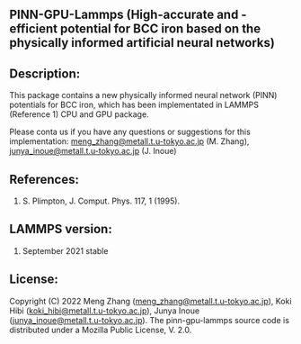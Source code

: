 ## PINN-GPU-Lammps (High-accurate and -efficient potential for BCC iron based on the physically informed artificial neural networks)

## Description:
This package contains a new physically informed neural network (PINN) potentials for BCC iron, which has been implementated in LAMMPS (Reference 1) CPU and GPU package. 

Please conta us if you have any questions or suggestions for this implementation: meng_zhang@metall.t.u-tokyo.ac.jp (M. Zhang), junya_inoue@metall.t.u-tokyo.ac.jp (J. Inoue)

## References:
1) S. Plimpton, J. Comput. Phys. 117, 1 (1995).

## LAMMPS version:
1) September 2021 stable

## License:
Copyright (C) 2022 Meng Zhang (meng_zhang@metall.t.u-tokyo.ac.jp), Koki Hibi (koki_hibi@metall.t.u-tokyo.ac.jp), Junya Inoue (junya_inoue@metall.t.u-tokyo.ac.jp). The pinn-gpu-lammps source code is distributed under a Mozilla Public License, V. 2.0.
